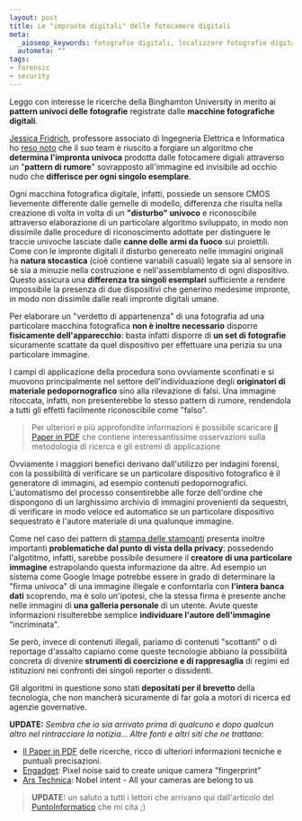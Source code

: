 ```yaml
--- 
layout: post
title: Le "impronte digitali" delle fotocamere digitali
meta: 
  _aioseop_keywords: fotografie digitali, localizzare fotografie digitali, impronte digitali, impronte fotografiche, steganografia, informatica forense, digital forensics
  autometa: ""
tags: 
- forensic
- security
---
```

Leggo con interesse le ricerche della Binghamton University in merito ai **pattern univoci delle fotografie** registrate dalle **macchine fotografiche digitali**.  

[Jessica Fridrich](http://www.eurekalert.org/pub_releases/2006-04/bu-bur041806.php), professore associato di Ingegneria Elettrica e Informatica ho [reso noto](http://www.eurekalert.org/pub_releases/2006-04/bu-bur041806.php) che il suo team è riuscito a forgiare un algoritmo che **determina l'impronta univoca** prodotta dalle fotocamere digiali attraverso un "**pattern di rumore**" sovrapposto all'immagine ed invisibile ad occhio nudo che **differisce per ogni singolo esemplare**.  

Ogni macchina fotografica digitale, infatti, possiede un sensore CMOS lievemente differente dalle gemelle di modello, differenza che risulta nella creazione di volta in volta di un **"disturbo" univoco** e riconoscibile attraverso elaborazione di un particolare algoritmo sviluppato, in modo non dissimile dalle procedure di riconoscimento adottate per distinguere le traccie univoche lasciate dalle **canne delle armi da fuoco** sui proiettili.  
Come con le impronte digitali il disturbo genereato nelle immagini originali ha **natura stocastica** (cioè contiene variabili casuali) legate sia al sensore in sè sia a minuzie nella costruzione e nell'assemblamento di ogni dispositivo. Questo assicura una **differenza tra singoli esemplari** sufficiente a rendere impossibile la presenza di due dispositivi che generino medesime impronte, in modo non dissimile dalle reali impronte digitali umane.  

<!--more-->

Per elaborare un "verdetto di appartenenza" di una fotografia ad una particolare macchina fotografica **non è inoltre necessario** disporre **fisicamente dell'apparecchio**: basta infatti disporre di **un set di fotografie** sicuramente scattate da quel dispositivo per effettuare una perizia su una particolare immagine.  

I campi di applicazione della procedura sono ovviamente sconfinati e si muovono principalmente nel settore dell'individuazione degli **originatori di materiale pedopornografico** sino alla rilevazione di falsi. Una immagine ritoccata, infatti, non presenterebbe lo stesso pattern di rumore, rendendola a tutti gli effetti facilmente riconoscibile come "falso".  

> Per ulteriori e più approfondite informazioni è possibile scaricare [il Paper in PDF](http://www.ws.binghamton.edu/fridrich/Research/ICIP05.pdf) che contiene interessantissime osservazioni sulla metodologia di ricerca e gli estremi di applicazione

Ovviamente i maggiori benefici derivano dall'utilizzo per indagini forensi, con la possibilità di verificare se un particolare dispositivo fotografico è il generatore di immagini, ad esempio contenuti pedopornografici. L'automatismo del processo consentirebbe alle forze dell'ordine che dispongono di un larghissimo archivio di immagini provenienti da sequestri, di verificare in modo veloce ed automatico se un particolare dispositivo sequestrato è l'autore materiale di una qualunque immagine.  

Come nel caso dei pattern di [stampa delle stampanti](http://www.purdue.edu/UNS/html4ever/2004/041011.Delp.forensics.html) presenta inoltre importanti **problematiche dal punto di vista della privacy**: possedendo l'algotitmo, infatti, sarebbe possibile desumere il **creatore di una particolare immagine** estrapolando questa informazione da altre. Ad esempio un sistema come Google Image potrebbe essere in grado di determinare la "firma univoca" di una immagine illegale e conforntarla con **l'intera banca dati** scoprendo, ma è solo un'ipotesi, che la stessa firma è presente anche nelle immagini di **una galleria personale** di un utente. Avute queste informazioni risulterebbe semplice **individuare l'autore dell'immagine** "incriminata".  

Se però, invece di contenuti illegali, pariamo di contenuti "scottanti" o di reportage d'assalto capiamo come queste tecnologie abbiano la possibilità concreta di divenire **strumenti di coercizione e di rappresaglia** di regimi ed istituzioni nei confronti dei singoli reporter o dissidenti.  

Gli algoritmi in questione sono stati **depositati per il brevetto** della tecnologia, che non mancherà sicuramente di far gola a motori di ricerca ed agenzie governative.  
  

**UPDATE:** *Sembra che io sia arrivato prima di qualcuno e dopo qualcun altro nel rintracciare la notizia... Altre fonti e altri siti che ne trattano*:

* [Il Paper in PDF](http://www.ws.binghamton.edu/fridrich/Research/ICIP05.pdf) delle ricerche, ricco di ulteriori informazioni tecniche e puntuali precisazioni.
* [Engadget](http://www.engadget.com/2006/04/23/pixel-noise-said-to-create-unique-camera-fingerprint/):  Pixel noise said to create unique camera "fingerprint"
* [Ars Technica](http://arstechnica.com/journals/science.ars/2006/4/22/3701): Nobel intent - All your cameras are belong to us  

> **UPDATE:** un saluto a tutti i lettori che arrivano qui dall'articolo del [PuntoInformatico](http://punto-informatico.it/p.asp?id=1463074) che mi cita ;)  
  

 
